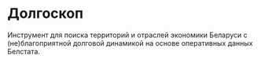 # Долгоскоп

Инструмент для поиска территорий и отраслей экономики Беларуси с (не)благоприятной
долговой динамикой на основе оперативных данных Белстата.
